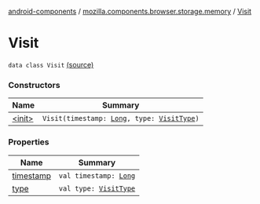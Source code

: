 [android-components](../../index.md) / [mozilla.components.browser.storage.memory](../index.md) / [Visit](./index.md)

# Visit

`data class Visit` [(source)](https://github.com/mozilla-mobile/android-components/blob/master/components/browser/storage-memory/src/main/java/mozilla/components/browser/storage/memory/InMemoryHistoryStorage.kt#L17)

### Constructors

| Name | Summary |
|---|---|
| [&lt;init&gt;](-init-.md) | `Visit(timestamp: `[`Long`](https://kotlinlang.org/api/latest/jvm/stdlib/kotlin/-long/index.html)`, type: `[`VisitType`](../../mozilla.components.concept.storage/-visit-type/index.md)`)` |

### Properties

| Name | Summary |
|---|---|
| [timestamp](timestamp.md) | `val timestamp: `[`Long`](https://kotlinlang.org/api/latest/jvm/stdlib/kotlin/-long/index.html) |
| [type](type.md) | `val type: `[`VisitType`](../../mozilla.components.concept.storage/-visit-type/index.md) |
